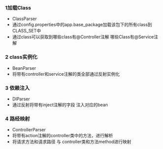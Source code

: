 


### 1加载Class
- ClassParser
- 通过config.properties中的app.base_package加载该包下的所有class到 CLASS_SET中
- 通过class可以获取到哪些class有@Controller注解 哪些Class有@Service注解

### 2 class实例化
- BeanParser
- 将带有controller和service注解的类全部通过反射实例化

### 3 依赖注入
- DIParser
- 通过反射将带有inject注解的字段 注入对应的bean

### 4 路经映射
- ControllerParser
- 将带有action注解的controller类中的方法，进行解析
- 将请求方法和请求路径 与 controller类和方法method进行映射
